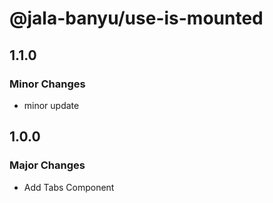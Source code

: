 # @jala-banyu/use-is-mounted

## 1.1.0

### Minor Changes

- minor update

## 1.0.0

### Major Changes

- Add Tabs Component

